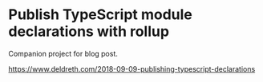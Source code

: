 # Publish TypeScript module declarations with rollup

Companion project for blog post.

https://www.deldreth.com/2018-09-09-publishing-typescript-declarations
